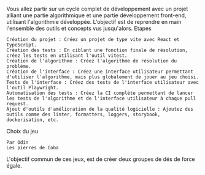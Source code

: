 Vous allez partir sur un cycle complet de développement avec un projet alliant une partie algorithmique et une partie développement front-end, utilisant l'algorithmie développée. L'objectif est de reprendre en main l'ensemble des outils et concepts vus jusqu'alors.
Etapes

    Création du projet : Créez un projet de type vite avec React et TypeScript.
    Création des tests : En ciblant une fonction finale de résolution, créez les tests en utilisant l'outil vitest.
    Création de l'algorithme : Créez l'algorithme de résolution du problème.
    Création de l'interface : Créez une interface utilisateur permettant d'utiliser l'algorithme, mais plus globalement de jouer au jeu choisi.
    Tests de l'interface : Créez des tests de l'interface utilisateur avec l'outil Playwright.
    Automatisation des tests : Créez la CI complète permettant de lancer les tests de l'algorithme et de l'interface utilisateur à chaque pull request.
    Ajout d'outils d'amélioration de la qualité logicielle : Ajoutez des outils comme des linter, formatters, loggers, storybook, dockerisation, etc.

Choix du jeu

    Par Odin
    Les pierres de Coba

L'objectif commun de ces jeux, est de créer deux groupes de dés de force égale.
